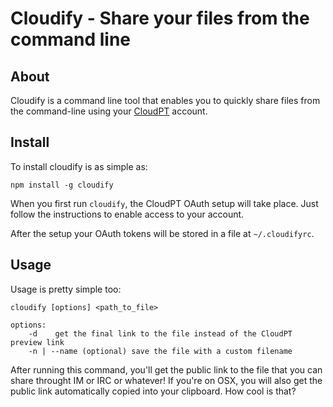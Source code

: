 # Cloudify - Share your files from the command line

## About

Cloudify is a command line tool that enables you to quickly share files from the command-line using your [CloudPT][0] account.

## Install

To install cloudify is as simple as:

    npm install -g cloudify

When you first run `cloudify`, the CloudPT OAuth setup will take place. Just follow the instructions to enable access to your account.

After the setup your OAuth tokens will be stored in a file at `~/.cloudifyrc`.

## Usage

Usage is pretty simple too:

    cloudify [options] <path_to_file>

    options:
        -d    get the final link to the file instead of the CloudPT preview link
        -n | --name (optional) save the file with a custom filename

After running this command, you'll get the public link to the file that you can share throught IM or IRC or whatever! If you're on OSX, you will also get the public link automatically copied into your clipboard. How cool is that?

[0]: http://cloudpt.pt
